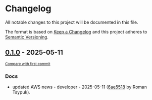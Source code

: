 # Changelog

All notable changes to this project will be documented in this file.

The format is based on [Keep a Changelog](http://keepachangelog.com/en/1.0.0/)
and this project adheres to [Semantic Versioning](http://semver.org/spec/v2.0.0.html).

<!-- insertion marker -->
## [0.1.0](https://github.com/tsypuk/aws-news/releases/tag/ver-2025-05-110.1.0) - 2025-05-11

<small>[Compare with first commit](https://github.com/tsypuk/aws-news/compare/5066499d8401f0764ac2a277a74c8b56300156dc...ver-2025-05-11)</small>

### Docs

- updated AWS news - developer - 2025-05-11 ([6ae5518](https://github.com/tsypuk/aws-news/commit/6ae55187a8566b32c2c649918d7ad4fa2d080251) by Roman Tsypuk).

